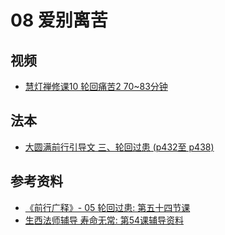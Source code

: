 # 08 爱别离苦

## 视频
- [慧灯禅修课10 轮回痛苦2 70~83分钟](/video/#慧灯禅修课第三册/04-2%20慧灯禅修课10%20轮回痛苦2.mp4#t=t=01:09:56,01:22:55)


## 法本
- [大圆满前行引导文 三、轮回过患 (p432至 p438)](/books/dymqx/#p432)

## 参考资料
- [《前行广释》- 05 轮回过患: 第五十四节课](/refs/qxgs/qxgs-05lh#前行广释第054课)
- [生西法师辅导 寿命无常: 第54课辅导资料](/refs/qxgs/fudao/qxgsfd-05lh/#前行广释第054课辅导)